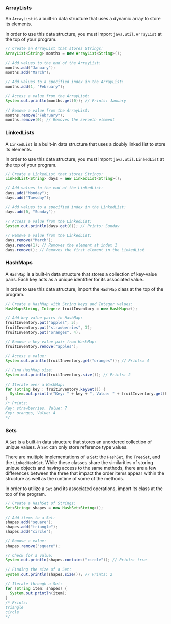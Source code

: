 ### ArrayLists
An `ArrayList` is a built-in data structure that uses a dynamic array to store its elements.

In order to use this data structure, you must import `java.util.ArrayList` at the top of your program.

```Java
// Create an ArrayList that stores Strings:
ArrayList<String> months = new ArrayList<String>();
 
// Add values to the end of the ArrayList:
months.add("January");
months.add("March");
 
// Add values to a specified index in the ArrayList:
months.add(1, "February");
 
// Access a value from the ArrayList:
System.out.println(months.get(0)); // Prints: January
 
// Remove a value from the ArrayList:
months.remove("February");
months.remove(0); // Removes the zeroeth element
```

### LinkedLists
A `LinkedList` is a built-in data structure that uses a doubly linked list to store its elements.

In order to use this data structure, you must import `java.util.LinkedList` at the top of your program.

```Java
// Create a LinkedList that stores Strings:
LinkedList<String> days = new LinkedList<String>();
 
// Add values to the end of the LinkedList:
days.add("Monday");
days.add("Tuesday");
 
// Add values to a specified index in the LinkedList:
days.add(0, "Sunday");
 
// Access a value from the LinkedList:
System.out.println(days.get(0)); // Prints: Sunday
 
// Remove a value from the LinkedList:
days.remove("March");
days.remove(1); // Removes the element at index 1
days.remove(); // Removes the first element in the LinkedList
```

### HashMaps
A `HashMap` is a built-in data structure that stores a collection of key-value pairs. Each key acts as a unique identifier for its associated value.

In order to use this data structure, import the `HashMap` class at the top of the program.

```Java
// Create a HashMap with String keys and Integer values:
HashMap<String, Integer> fruitInventory = new HashMap<>();
 
// Add key-value pairs to HashMap:
fruitInventory.put("apples", 5);
fruitInventory.put("strawberries", 7);
fruitInventory.put("oranges", 4);
 
// Remove a key-value pair from HashMap:
fruitInventory.remove("apples");
 
// Access a value:
System.out.println(fruitInventory.get("oranges")); // Prints: 4
 
// Find HashMap size:
System.out.println(fruitInventory.size()); // Prints: 2
 
// Iterate over a HashMap:
for (String key : fruitInventory.keySet()) {
  System.out.println("Key: " + key + ", Value: " + fruitInventory.get(key));
}
/* Prints:
Key: strawberries, Value: 7
Key: oranges, Value: 4
*/
```

### Sets
A `Set` is a built-in data structure that stores an unordered collection of unique values. A `Set` can only store reference type values.

There are multiple implementations of a `Set`: the `HashSet`, the `TreeSet`, and the `LinkedHashSet`. While these classes share the similarities of storing unique objects and having access to the same methods, there are a few differences between the three that impact the order items appear within the structure as well as the runtime of some of the methods.

In order to utilize a `Set` and its associated operations, import its class at the top of the program.

```Java
// Create a HashSet of Strings:
Set<String> shapes = new HashSet<String>();
 
// Add items to a Set:
shapes.add("square");
shapes.add("triangle");
shapes.add("circle"); 
 
// Remove a value:
shapes.remove("square");
 
// Check for a value:
System.out.println(shapes.contains("circle")); // Prints: true
 
// Finding the size of a Set:
System.out.println(shapes.size()); // Prints: 2
 
// Iterate through a Set:
for (String item: shapes) {
  System.out.println(item);
}
/* Prints:
triangle
circle
*/
```